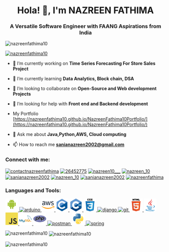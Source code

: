 <h1 align="center">Hola! 👋, I'm NAZREEN FATHIMA</h1>
<h3 align="center">A Versatile Software Engineer with FAANG Aspirations from India</h3>

<p align="left"> <img src="https://komarev.com/ghpvc/?username=nazreenfathima10&label=Profile%20views&color=0e75b6&style=flat" alt="nazreenfathima10" /> </p>

<p align="left"> <a href="https://github.com/ryo-ma/github-profile-trophy"><img src="https://github-profile-trophy.vercel.app/?username=nazreenfathima10" alt="nazreenfathima10" /></a> </p>

- 🔭 I’m currently working on **Time Series Forecasting For Store Sales Project**

- 🌱 I’m currently learning **Data Analytics, Block chain, DSA**

- 👯 I’m looking to collaborate on **Open-Source and Web development Projects**

- 🤝 I’m looking for help with **Front end and Backend development**

- My Portfolio [https://nazreenfathima10.github.io/NazreenFathima10Portfolio/](https://nazreenfathima10.github.io/NazreenFathima10Portfolio/)

- 💬 Ask me about **Java,Python,AWS, Cloud computing**

- 📫 How to reach me **sanianazreen2002@gmail.com**

<h3 align="left">Connect with me:</h3>
<p align="left">
<a href="https://linkedin.com/in/contactnazreenfathima" target="blank"><img align="center" src="https://raw.githubusercontent.com/rahuldkjain/github-profile-readme-generator/master/src/images/icons/Social/linked-in-alt.svg" alt="contactnazreenfathima" height="30" width="40" /></a>
<a href="https://stackoverflow.com/users/26452775" target="blank"><img align="center" src="https://raw.githubusercontent.com/rahuldkjain/github-profile-readme-generator/master/src/images/icons/Social/stack-overflow.svg" alt="26452775" height="30" width="40" /></a>
<a href="https://instagram.com/nazreen10___" target="blank"><img align="center" src="https://raw.githubusercontent.com/rahuldkjain/github-profile-readme-generator/master/src/images/icons/Social/instagram.svg" alt="nazreen10___" height="30" width="40" /></a>
<a href="https://www.codechef.com/users/nazreen_10" target="blank"><img align="center" src="https://cdn.jsdelivr.net/npm/simple-icons@3.1.0/icons/codechef.svg" alt="nazreen_10" height="30" width="40" /></a>
<a href="https://www.hackerrank.com/sanianazreen2002" target="blank"><img align="center" src="https://raw.githubusercontent.com/rahuldkjain/github-profile-readme-generator/master/src/images/icons/Social/hackerrank.svg" alt="sanianazreen2002" height="30" width="40" /></a>
<a href="https://www.leetcode.com/nazreen_10" target="blank"><img align="center" src="https://raw.githubusercontent.com/rahuldkjain/github-profile-readme-generator/master/src/images/icons/Social/leet-code.svg" alt="nazreen_10" height="30" width="40" /></a>
<a href="https://auth.geeksforgeeks.org/user/sanianazreen2002" target="blank"><img align="center" src="https://raw.githubusercontent.com/rahuldkjain/github-profile-readme-generator/master/src/images/icons/Social/geeks-for-geeks.svg" alt="sanianazreen2002" height="30" width="40" /></a>
<a href="https://discord.gg/nazreenfathima" target="blank"><img align="center" src="https://raw.githubusercontent.com/rahuldkjain/github-profile-readme-generator/master/src/images/icons/Social/discord.svg" alt="nazreenfathima" height="30" width="40" /></a>
</p>

<h3 align="left">Languages and Tools:</h3>
<p align="left"> <a href="https://developer.android.com" target="_blank" rel="noreferrer"> <img src="https://raw.githubusercontent.com/devicons/devicon/master/icons/android/android-original-wordmark.svg" alt="android" width="40" height="40"/> </a> <a href="https://www.arduino.cc/" target="_blank" rel="noreferrer"> <img src="https://cdn.worldvectorlogo.com/logos/arduino-1.svg" alt="arduino" width="40" height="40"/> </a> <a href="https://aws.amazon.com" target="_blank" rel="noreferrer"> <img src="https://raw.githubusercontent.com/devicons/devicon/master/icons/amazonwebservices/amazonwebservices-original-wordmark.svg" alt="aws" width="40" height="40"/> </a> <a href="https://www.cprogramming.com/" target="_blank" rel="noreferrer"> <img src="https://raw.githubusercontent.com/devicons/devicon/master/icons/c/c-original.svg" alt="c" width="40" height="40"/> </a> <a href="https://www.w3schools.com/cpp/" target="_blank" rel="noreferrer"> <img src="https://raw.githubusercontent.com/devicons/devicon/master/icons/cplusplus/cplusplus-original.svg" alt="cplusplus" width="40" height="40"/> </a> <a href="https://www.w3schools.com/css/" target="_blank" rel="noreferrer"> <img src="https://raw.githubusercontent.com/devicons/devicon/master/icons/css3/css3-original-wordmark.svg" alt="css3" width="40" height="40"/> </a> <a href="https://www.djangoproject.com/" target="_blank" rel="noreferrer"> <img src="https://cdn.worldvectorlogo.com/logos/django.svg" alt="django" width="40" height="40"/> </a> <a href="https://git-scm.com/" target="_blank" rel="noreferrer"> <img src="https://www.vectorlogo.zone/logos/git-scm/git-scm-icon.svg" alt="git" width="40" height="40"/> </a> <a href="https://www.w3.org/html/" target="_blank" rel="noreferrer"> <img src="https://raw.githubusercontent.com/devicons/devicon/master/icons/html5/html5-original-wordmark.svg" alt="html5" width="40" height="40"/> </a> <a href="https://www.java.com" target="_blank" rel="noreferrer"> <img src="https://raw.githubusercontent.com/devicons/devicon/master/icons/java/java-original.svg" alt="java" width="40" height="40"/> </a> <a href="https://developer.mozilla.org/en-US/docs/Web/JavaScript" target="_blank" rel="noreferrer"> <img src="https://raw.githubusercontent.com/devicons/devicon/master/icons/javascript/javascript-original.svg" alt="javascript" width="40" height="40"/> </a> <a href="https://www.mysql.com/" target="_blank" rel="noreferrer"> <img src="https://raw.githubusercontent.com/devicons/devicon/master/icons/mysql/mysql-original-wordmark.svg" alt="mysql" width="40" height="40"/> </a> <a href="https://www.php.net" target="_blank" rel="noreferrer"> <img src="https://raw.githubusercontent.com/devicons/devicon/master/icons/php/php-original.svg" alt="php" width="40" height="40"/> </a> <a href="https://postman.com" target="_blank" rel="noreferrer"> <img src="https://www.vectorlogo.zone/logos/getpostman/getpostman-icon.svg" alt="postman" width="40" height="40"/> </a> <a href="https://www.python.org" target="_blank" rel="noreferrer"> <img src="https://raw.githubusercontent.com/devicons/devicon/master/icons/python/python-original.svg" alt="python" width="40" height="40"/> </a> <a href="https://spring.io/" target="_blank" rel="noreferrer"> <img src="https://www.vectorlogo.zone/logos/springio/springio-icon.svg" alt="spring" width="40" height="40"/> </a> </p>

<p><img align="left" src="https://github-readme-stats.vercel.app/api/top-langs?username=nazreenfathima10&show_icons=true&locale=en&layout=compact" alt="nazreenfathima10" /></p>

<p>&nbsp;<img align="center" src="https://github-readme-stats.vercel.app/api?username=nazreenfathima10&show_icons=true&locale=en" alt="nazreenfathima10" /></p>

<p><img align="center" src="https://github-readme-streak-stats.herokuapp.com/?user=nazreenfathima10&" alt="nazreenfathima10" /></p>



